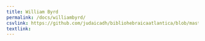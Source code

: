 ```yaml
---
title: William Byrd
permalink: /docs/williambyrd/
csvlink: https://github.com/judaicadh/bibliohebraicaatlantica/blob/master/William%20Byrd/WorldCat_3742311.csv
textlink: 
---
```


